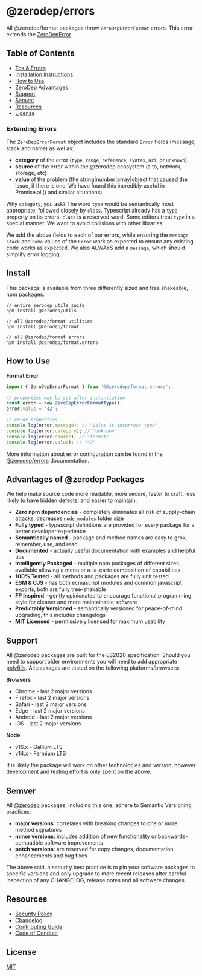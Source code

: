 # @zerodep/errors

All @zerodep/format packages throw `ZeroDepErrorFormat` errors. This error extends the [ZeroDepError](https://github.com/cdepage/zerodep/blob/main/packages/errors/README.md).

## Table of Contents

- [Tos & Errors](#tos--errors)
- [Installation Instructions](#install)
- [How to Use](#how-to-use)
- [ZeroDep Advantages](#advantages-of-zerodep-packages)
- [Support](#support)
- [Semver](#semver)
- [Resources](#resources)
- [License](#license)

### Extending Errors

The `ZeroDepErrorFormat` object includes the standard `Error` fields (message, stack and name) as wel as:

- **category** of the error (`type`, `range`, `reference`, `syntax`, `uri`, or `unknown`)
- **source** of the error within the @zerodep ecosystem (a to, network, storage, etc)
- **value** of the problem (the string|number|array|object that caused the issue, if there is one. We have found this incredibly useful in Promise.all() and similar situations)

Why `category`, you ask? The word `type` would be semantically most appropriate, followed closely by `class`. Typescript already has a `type` property on its errors. `class` is a reserved word. Some editors treat `type` in a special manner. We want to avoid collisions with other libraries.

We add the above fields to each of our errors, while ensuring the `message`, `stack` and `name` values of the `Error` work as expected to ensure any existing code works as expected. We also ALWAYS add a `message`, which should simplify error logging.

## Install

This package is available from three differently sized and tree shakeable, npm packages:

```
// entire zerodep utils suite
npm install @zerodep/utils

// all @zerodep/format utilities
npm install @zerodep/format

// all @zerodep/format errors
npm install @zerodep/format.errors
```

## How to Use

**Format Error**

```typescript
import { ZeroDepErrorFormat } from '@@zerodep/format.errors';

// properties may be set after instantiation
const error = new ZeroDepErrorFormatType();
error.value = '42';

// error properties
console.log(error.message); // "Value is incorrect type"
console.log(error.category); // "unknown"
console.log(error.source); // "format"
console.log(error.value); // "42"
```

More information about error configuration can be found in the [@zerodep/errors](https://github.com/cdepage/zerodep/blob/main/packages/errors/README.md) documentation.

## Advantages of @zerodep Packages

We help make source code more readable, more secure, faster to craft, less likely to have hidden defects, and easier to maintain.

- **Zero npm dependencies** - completely eliminates all risk of supply-chain attacks, decreases `node_modules` folder size
- **Fully typed** - typescript definitions are provided for every package for a better developer experience
- **Semantically named** - package and method names are easy to grok, remember, use, and read
- **Documented** - actually useful documentation with examples and helpful tips
- **Intelligently Packaged** - multiple npm packages of different sizes available allowing a menu or a-la-carte composition of capabilities
- **100% Tested** - all methods and packages are fully unit tested
- **ESM & CJS** - has both ecmascript modules and common javascript exports, both are fully tree-shakable
- **FP Inspired** - gently opinionated to encourage functional programming style for cleaner and more maintainable software
- **Predictably Versioned** - semantically versioned for peace-of-mind upgrading, this includes changelogs
- **MIT Licensed** - permissively licensed for maximum usability

## Support

All @zerodep packages are built for the ES2020 specification. Should you need to support older environments you will need to add appropriate [polyfills](https://developer.mozilla.org/en-US/docs/Glossary/Polyfill). All packages are tested on the following platforms/browsers:

**Browsers**

- Chrome - last 2 major versions
- Firefox - last 2 major versions
- Safari - last 2 major versions
- Edge - last 2 major versions
- Android - last 2 major versions
- iOS - last 2 major versions

**Node**

- v16.x - Gallium LTS
- v14.x - Fermium LTS

It is likely the package will work on other technologies and version, however development and testing effort is only spent on the above.

## Semver

All [@zerodep](https://github.com/cdepage/zerodep) packages, including this one, adhere to Semantic Versioning practices:

- **major versions**: correlates with breaking changes to one or more method signatures
- **minor versions**: includes addition of new functionality or backwards-compatible software improvements
- **patch versions**: are reserved for copy changes, documentation enhancements and bug fixes

The above said, a security best practice is to pin your software packages to specific versions and only upgrade to more recent releases after careful inspection of any CHANGELOG, release notes and all software changes.

## Resources

- [Security Policy](https://github.com/cdepage/zerodep/blob/main/SECURITY.md)
- [Changelog](https://github.com/cdepage/zerodep/blob/main/packages/format.errors/CHANGELOG.md)
- [Contributing Guide](https://github.com/cdepage/zerodep/blob/main/CONTRIBUTING.md)
- [Code of Conduct](https://github.com/cdepage/zerodep/blob/main/CODE_OF_CONDUCT.md)

## License

[MIT](https://github.com/cdepage/zerodep/blob/main/LICENSE)
